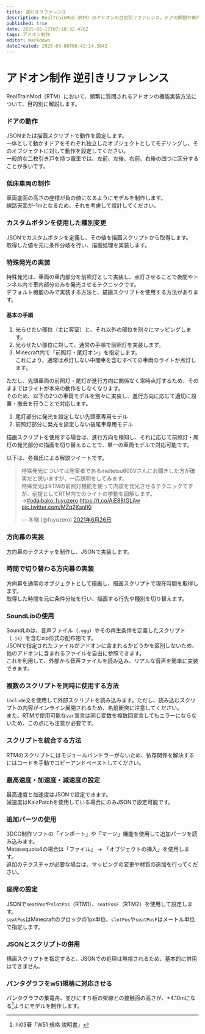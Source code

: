 ```yaml
---
title: 逆引きリファレンス
description: RealTrainMod（RTM）のアドオンの目的別リファレンス。ドアの開閉や車内放送の追加、運転台の動かし方など、やり方のわからない機能の実装方法をまとめて掲載！これを見れば好きな機能が付け放題！
published: true
date: 2025-05-17T07:18:32.476Z
tags: アドオン制作
editor: markdown
dateCreated: 2025-03-08T06:42:14.384Z
---
```


# アドオン制作 逆引きリファレンス
RealTrainMod（RTM）において、頻繁に質問されるアドオンの機能実装方法について、目的別に解説します。

### ドアの動作
JSONまたは描画スクリプトで動作を設定します。  
一体として動かすドアをそれぞれ独立したオブジェクトとしてモデリングし、そのオブジェクトに対して動作を設定してください。  
一般的な二枚引き戸を持つ電車では、左前、左後、右前、右後の四つに区分することが多いです。

### 低床車両の制作
車両底面の高さの座標が負の値になるようにモデルを制作します。  
線路天面が-1mとなるため、それを考慮して設計してください。

### カスタムボタンを使用した種別変更
JSONでカスタムボタンを定義し、その値を描画スクリプトから取得します。  
取得した値を元に条件分岐を行い、描画処理を実装します。

### 特殊発光の実装
特殊発光は、車両の車内部分を前照灯として実装し、点灯させることで夜間やトンネル内で車内部分のみを発光させるテクニックです。  
デフォルト機能のみで実装する方法と、描画スクリプトを使用する方法があります。

#### 基本の手順
1. 光らせたい部位（主に客室）と、それ以外の部位を別々にマッピングします。
2. 光らせたい部位に対して、通常の手順で前照灯を実装します。
3. Minecraft内で「前照灯・尾灯オン」を指定します。  
   これにより、通常は点灯しない中間車を含むすべての車両のライトが点灯します。

ただし、先頭車両の前照灯・尾灯が進行方向に関係なく常時点灯するため、そのままではライトが本来の動作をしなくなります。  
そのため、以下の2つの車両モデルを別々に実装し、進行方向に応じて適切に設置・撤去を行うことで対応します。

1. 尾灯部分に発光を設定しない先頭車専用モデル
2. 前照灯部分に発光を設定しない後尾車専用モデル

描画スクリプトを使用する場合は、進行方向を検知し、それに応じて前照灯・尾灯の発光部分の描画を切り替えることで、単一の車両モデルで対応可能です。

以下は、冬嶺氏による解説ツイートです。
<blockquote class="twitter-tweet" data-lang="ja" data-dnt="true" data-theme="dark"><p lang="ja" dir="ltr">特殊発光については発案者であるmeitetsu600Vさんにお聞きした方が確実だと思いますが、一応説明をしてみます。<br>特殊発光はRTMの前照灯機能を使って内装を発光させるテクニックですが、前提としてRTM内でのライトの挙動を図解します。→<a href="https://twitter.com/hashtag/odaibako_fuyuzero?src=hash&amp;ref_src=twsrc%5Etfw">#odaibako_fuyuzero</a> <a href="https://t.co/AjE88tGLAw">https://t.co/AjE88tGLAw</a> <a href="https://t.co/MZq2KsnIKi">pic.twitter.com/MZq2KsnIKi</a></p>&mdash; 冬嶺 (@fuyuzero) <a href="https://twitter.com/fuyuzero/status/1408596321401905152?ref_src=twsrc%5Etfw">2021年6月26日</a></blockquote> 

### 方向幕の実装
方向幕のテクスチャを制作し、JSONで実装します。

### 時間で切り替わる方向幕の実装
方向幕を通常のオブジェクトとして描画し、描画スクリプトで現在時間を取得します。  
取得した時間を元に条件分岐を行い、描画する行先や種別を切り替えます。

### SoundLibの使用
SoundLibは、音声ファイル（`.ogg`）やその再生条件を定義したスクリプト（`.js`）を含むzip形式の配布物です。  
JSONで指定されたファイルがアドオンに含まれるかどうかを区別しないため、他のアドオンに含まれるファイルを自由に参照できます。  
これを利用して、外部から音声ファイルを読み込み、リアルな音声を簡単に実装できます。

### 複数のスクリプトを同時に使用する方法
`include`文を使用して外部スクリプトを読み込みます。ただし、読み込むスクリプトの内容がインライン展開されるため、名前衝突に注意してください。  
また、RTMで使用可能な`var`宣言は同じ変数を複数回宣言してもエラーにならないため、この点にも注意が必要です。

### スクリプトを統合する方法
RTMのスクリプトにはモジュールバンドラーがないため、依存関係を解決するにはコードを手動でコピーアンドペーストしてください。

### 最高速度・加速度・減速度の設定
最高速度と加速度はJSONで設定できます。  
減速度はKaizPatchを使用している場合にのみJSONで設定可能です。

### 追加パーツの使用
3DCG制作ソフトの「インポート」や「マージ」機能を使用して追加パーツを読み込みます。  
Metasequoia4の場合は「ファイル」 -> 「オブジェクトの挿入」を使用します。  
追加のテクスチャが必要な場合は、マッピングの変更や材質の追加を行ってください。

### 座席の設定
JSONで`seatPos`や`slotPos`（RTM1）、`seatPosF`（RTM2）を使用して設定します。  
`seatPos`はMinecraftのブロックの1px単位、`slotPos`や`seatPosF`はメートル単位で指定します。

### JSONとスクリプトの併用
描画スクリプトを指定すると、JSONでの処理は無視されるため、基本的に併用はできません。

### パンタグラフをw51規格に対応させる
パンタグラフの集電舟、並びにすり板の架線との接触面の高さが、+4.10mになる[^1]ようにモデルを制作します。

<!-- [メモ]
# 3Dモデル制作
## 車両モデルの制作
## 照明モデルの作成
### 半透明の処理
## テクスチャとマッピング
### 正確にマッピングする
### 半透明を有効化する
# スクリプトと動作設定
## 車掌スクリプトを使う
# サウンド関連
## 車内放送を実装する
## サウンドの問題解決
# トラブルシューティング
## 方向幕が真っ白になる
## サウンドの指定ができない
## 半透明が正しく表示されない
# Metasequoia 4の操作方法
## グリッド線を削除する
## 移動ツールの問題を解決する
## ブーリアン処理のコツ
## マッピングをする
## 材質を追加・設定する
 -->

[^1]: hi03著「W51 規格 説明書」